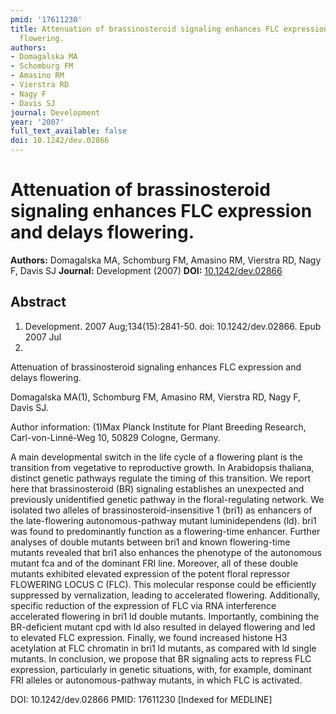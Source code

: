 ```yaml
---
pmid: '17611230'
title: Attenuation of brassinosteroid signaling enhances FLC expression and delays
  flowering.
authors:
- Domagalska MA
- Schomburg FM
- Amasino RM
- Vierstra RD
- Nagy F
- Davis SJ
journal: Development
year: '2007'
full_text_available: false
doi: 10.1242/dev.02866
---
```


# Attenuation of brassinosteroid signaling enhances FLC expression and delays flowering.
**Authors:** Domagalska MA, Schomburg FM, Amasino RM, Vierstra RD, Nagy F, Davis SJ
**Journal:** Development (2007)
**DOI:** [10.1242/dev.02866](https://doi.org/10.1242/dev.02866)

## Abstract

1. Development. 2007 Aug;134(15):2841-50. doi: 10.1242/dev.02866. Epub 2007 Jul
4.

Attenuation of brassinosteroid signaling enhances FLC expression and delays 
flowering.

Domagalska MA(1), Schomburg FM, Amasino RM, Vierstra RD, Nagy F, Davis SJ.

Author information:
(1)Max Planck Institute for Plant Breeding Research, Carl-von-Linné-Weg 10, 
50829 Cologne, Germany.

A main developmental switch in the life cycle of a flowering plant is the 
transition from vegetative to reproductive growth. In Arabidopsis thaliana, 
distinct genetic pathways regulate the timing of this transition. We report here 
that brassinosteroid (BR) signaling establishes an unexpected and previously 
unidentified genetic pathway in the floral-regulating network. We isolated two 
alleles of brassinosteroid-insensitive 1 (bri1) as enhancers of the 
late-flowering autonomous-pathway mutant luminidependens (ld). bri1 was found to 
predominantly function as a flowering-time enhancer. Further analyses of double 
mutants between bri1 and known flowering-time mutants revealed that bri1 also 
enhances the phenotype of the autonomous mutant fca and of the dominant FRI 
line. Moreover, all of these double mutants exhibited elevated expression of the 
potent floral repressor FLOWERING LOCUS C (FLC). This molecular response could 
be efficiently suppressed by vernalization, leading to accelerated flowering. 
Additionally, specific reduction of the expression of FLC via RNA interference 
accelerated flowering in bri1 ld double mutants. Importantly, combining the 
BR-deficient mutant cpd with ld also resulted in delayed flowering and led to 
elevated FLC expression. Finally, we found increased histone H3 acetylation at 
FLC chromatin in bri1 ld mutants, as compared with ld single mutants. In 
conclusion, we propose that BR signaling acts to repress FLC expression, 
particularly in genetic situations, with, for example, dominant FRI alleles or 
autonomous-pathway mutants, in which FLC is activated.

DOI: 10.1242/dev.02866
PMID: 17611230 [Indexed for MEDLINE]
